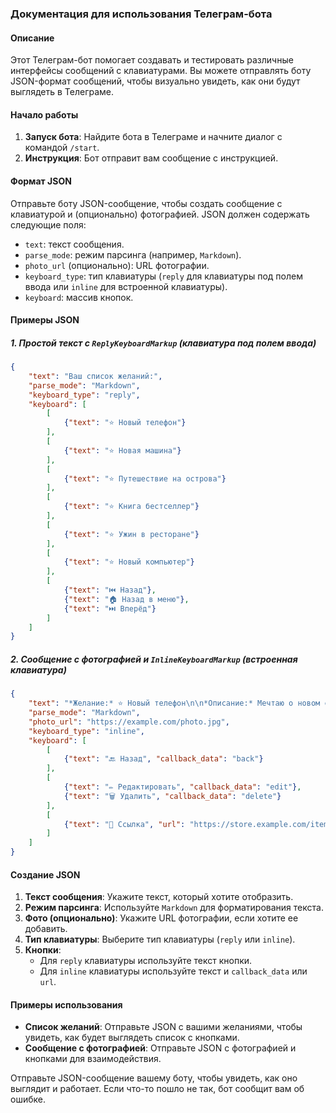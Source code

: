 ### Документация для использования Телеграм-бота

#### Описание

Этот Телеграм-бот помогает создавать и тестировать различные интерфейсы сообщений с клавиатурами. Вы можете отправлять боту JSON-формат сообщений, чтобы визуально увидеть, как они будут выглядеть в Телеграме.

#### Начало работы

1. **Запуск бота**: Найдите бота в Телеграме и начните диалог с командой `/start`.
2. **Инструкция**: Бот отправит вам сообщение с инструкцией.

#### Формат JSON

Отправьте боту JSON-сообщение, чтобы создать сообщение с клавиатурой и (опционально) фотографией. JSON должен содержать следующие поля:

- `text`: текст сообщения.
- `parse_mode`: режим парсинга (например, `Markdown`).
- `photo_url` (опционально): URL фотографии.
- `keyboard_type`: тип клавиатуры (`reply` для клавиатуры под полем ввода или `inline` для встроенной клавиатуры).
- `keyboard`: массив кнопок.

#### Примеры JSON

##### 1. Простой текст с `ReplyKeyboardMarkup` (клавиатура под полем ввода)

```json
{
    "text": "Ваш список желаний:",
    "parse_mode": "Markdown",
    "keyboard_type": "reply",
    "keyboard": [
        [
            {"text": "⭐ Новый телефон"}
        ],
        [
            {"text": "⭐ Новая машина"}
        ],
        [
            {"text": "⭐ Путешествие на острова"}
        ],
        [
            {"text": "⭐ Книга бестселлер"}
        ],
        [
            {"text": "⭐ Ужин в ресторане"}
        ],
        [
            {"text": "⭐ Новый компьютер"}
        ],
        [
            {"text": "⏮️ Назад"},
            {"text": "🏠 Назад в меню"},
            {"text": "⏭️ Вперёд"}
        ]
    ]
}
```

##### 2. Сообщение с фотографией и `InlineKeyboardMarkup` (встроенная клавиатура)

```json
{
    "text": "*Желание:* ⭐ Новый телефон\n\n*Описание:* Мечтаю о новом смартфоне с хорошей камерой и большим экраном.\n*Цена:* 700.00 USD\n*Комментарии:* Буду рад любой поддержке!",
    "parse_mode": "Markdown",
    "photo_url": "https://example.com/photo.jpg",
    "keyboard_type": "inline",
    "keyboard": [
        [
            {"text": "🔙 Назад", "callback_data": "back"}
        ],
        [
            {"text": "✏️ Редактировать", "callback_data": "edit"},
            {"text": "🗑️ Удалить", "callback_data": "delete"}
        ],
        [
            {"text": "🔗 Ссылка", "url": "https://store.example.com/item"}
        ]
    ]
}
```

#### Создание JSON

1. **Текст сообщения**: Укажите текст, который хотите отобразить.
2. **Режим парсинга**: Используйте `Markdown` для форматирования текста.
3. **Фото (опционально)**: Укажите URL фотографии, если хотите ее добавить.
4. **Тип клавиатуры**: Выберите тип клавиатуры (`reply` или `inline`).
5. **Кнопки**:
    - Для `reply` клавиатуры используйте текст кнопки.
    - Для `inline` клавиатуры используйте текст и `callback_data` или `url`.

#### Примеры использования

- **Список желаний**: Отправьте JSON с вашими желаниями, чтобы увидеть, как будет выглядеть список с кнопками.
- **Сообщение с фотографией**: Отправьте JSON с фотографией и кнопками для взаимодействия.

Отправьте JSON-сообщение вашему боту, чтобы увидеть, как оно выглядит и работает. Если что-то пошло не так, бот сообщит вам об ошибке.
